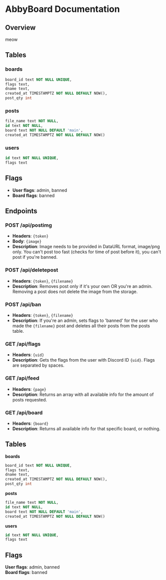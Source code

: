 # **AbbyBoard Documentation**
## Overview

meow

## Tables

### boards
```sql
board_id text NOT NULL UNIQUE,
flags text,
dname text,
created_at TIMESTAMPTZ NOT NULL DEFAULT NOW(),
post_qty int
```

### posts
```sql
file_name text NOT NULL,
id text NOT NULL,
board text NOT NULL DEFAULT 'main',
created_at TIMESTAMPTZ NOT NULL DEFAULT NOW()
```

### users
```sql
id text NOT NULL UNIQUE,
flags text
```

## Flags

- **User flags**: admin, banned
- **Board flags**: banned

## Endpoints

### POST /api/postimg
- **Headers**: `{token}`
- **Body**: `{image}`
- **Description**: Image needs to be provided in DataURL format, image/png only. You can't post too fast (checks for time of post before it), you can't post if you're banned.

### POST /api/deletepost
- **Headers**: `{token}`, `{filename}`
- **Description**: Removes post only if it's your own OR you're an admin. Removing a post does not delete the image from the storage.

### POST /api/ban
- **Headers**: `{token}`, `{filename}`
- **Description**: If you're an admin, sets flags to 'banned' for the user who made the `{filename}` post and deletes all their posts from the posts table.

### GET /api/flags
- **Headers**: `{uid}`
- **Description**: Gets the flags from the user with Discord ID `{uid}`. Flags are separated by spaces.

### GET /api/feed
- **Headers**: `{page}`
- **Description**: Returns an array with all available info for the amount of posts requested.

### GET /api/board
- **Headers**: `{board}`
- **Description**: Returns all available info for that specific board, or nothing.

## Tables

**boards**
```sql
board_id text NOT NULL UNIQUE,
flags text,
dname text,
created_at TIMESTAMPTZ NOT NULL DEFAULT NOW(),
post_qty int
```

**posts**
```sql
file_name text NOT NULL,
id text NOT NULL,
board text NOT NULL DEFAULT 'main',
created_at TIMESTAMPTZ NOT NULL DEFAULT NOW()
```

**users**
```sql
id text NOT NULL UNIQUE,
flags text
```

## Flags

**User flags**: admin, banned  
**Board flags**: banned


